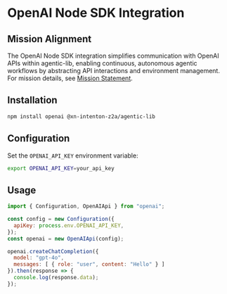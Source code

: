# OpenAI Node SDK Integration

## Mission Alignment

The OpenAI Node SDK integration simplifies communication with OpenAI APIs within agentic-lib, enabling continuous, autonomous agentic workflows by abstracting API interactions and environment management. For mission details, see [Mission Statement](../MISSION.md).

## Installation

```bash
npm install openai @xn-intenton-z2a/agentic-lib
```

## Configuration

Set the `OPENAI_API_KEY` environment variable:

```bash
export OPENAI_API_KEY=your_api_key
```

## Usage

```js
import { Configuration, OpenAIApi } from "openai";

const config = new Configuration({
  apiKey: process.env.OPENAI_API_KEY,
});
const openai = new OpenAIApi(config);

openai.createChatCompletion({
  model: "gpt-4o",
  messages: [ { role: "user", content: "Hello" } ]
}).then(response => {
  console.log(response.data);
});
```